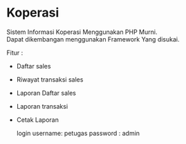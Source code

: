 # Koperasi

Sistem Informasi Koperasi Menggunakan PHP Murni. <br>
Dapat dikembangan menggunakan Framework Yang disukai.

Fitur :

- Daftar sales
- Riwayat transaksi sales
- Laporan Daftar sales
- Laporan transaksi
- Cetak Laporan

  login
  username: petugas
  password : admin

